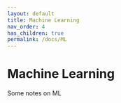 ```yaml
---
layout: default
title: Machine Learning
nav_order: 4
has_children: true
permalink: /docs/ML
---
```


# Machine Learning

Some notes on ML
